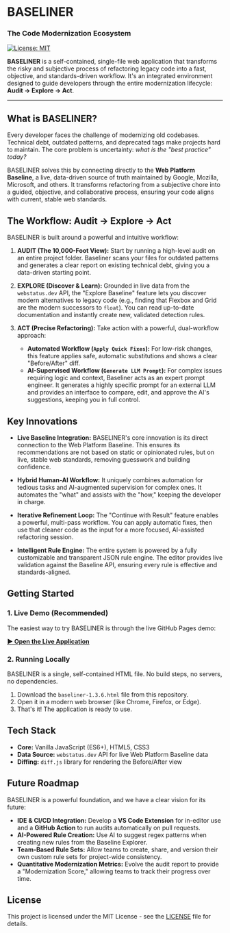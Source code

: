 # BASELINER

### The Code Modernization Ecosystem

[![License: MIT](https://img.shields.io/badge/License-MIT-yellow.svg)](https://opensource.org/licenses/MIT)

**BASELINER** is a self-contained, single-file web application that transforms the risky and subjective process of refactoring legacy code into a fast, objective, and standards-driven workflow. It's an integrated environment designed to guide developers through the entire modernization lifecycle: **Audit → Explore → Act**.

---

## What is BASELINER?

Every developer faces the challenge of modernizing old codebases. Technical debt, outdated patterns, and deprecated tags make projects hard to maintain. The core problem is uncertainty: *what is the "best practice" today?*

BASELINER solves this by connecting directly to the **Web Platform Baseline**, a live, data-driven source of truth maintained by Google, Mozilla, Microsoft, and others. It transforms refactoring from a subjective chore into a guided, objective, and collaborative process, ensuring your code aligns with current, stable web standards.

## The Workflow: Audit → Explore → Act

BASELINER is built around a powerful and intuitive workflow:

1.  **AUDIT (The 10,000-Foot View):** Start by running a high-level audit on an entire project folder. Baseliner scans your files for outdated patterns and generates a clear report on existing technical debt, giving you a data-driven starting point.

2.  **EXPLORE (Discover & Learn):** Grounded in live data from the `webstatus.dev` API, the "Explore Baseline" feature lets you discover modern alternatives to legacy code (e.g., finding that Flexbox and Grid are the modern successors to `float`). You can read up-to-date documentation and instantly create new, validated detection rules.

3.  **ACT (Precise Refactoring):** Take action with a powerful, dual-workflow approach:
    *   **Automated Workflow (`Apply Quick Fixes`):** For low-risk changes, this feature applies safe, automatic substitutions and shows a clear "Before/After" diff.
    *   **AI-Supervised Workflow (`Generate LLM Prompt`):** For complex issues requiring logic and context, Baseliner acts as an expert prompt engineer. It generates a highly specific prompt for an external LLM and provides an interface to compare, edit, and approve the AI's suggestions, keeping you in full control.

## Key Innovations

*   **Live Baseline Integration:** BASELINER's core innovation is its direct connection to the Web Platform Baseline. This ensures its recommendations are not based on static or opinionated rules, but on live, stable web standards, removing guesswork and building confidence.

*   **Hybrid Human-AI Workflow:** It uniquely combines automation for tedious tasks and AI-augmented supervision for complex ones. It automates the "what" and assists with the "how," keeping the developer in charge.

*   **Iterative Refinement Loop:** The "Continue with Result" feature enables a powerful, multi-pass workflow. You can apply automatic fixes, then use that cleaner code as the input for a more focused, AI-assisted refactoring session.

*   **Intelligent Rule Engine:** The entire system is powered by a fully customizable and transparent JSON rule engine. The editor provides live validation against the Baseline API, ensuring every rule is effective and standards-aligned.

## Getting Started

### 1. Live Demo (Recommended)

The easiest way to try BASELINER is through the live GitHub Pages demo:

**[▶️ Open the Live Application](https://metaquid.github.io/baseliner/)**

### 2. Running Locally

BASELINER is a single, self-contained HTML file. No build steps, no servers, no dependencies.

1.  Download the `baseliner-1.3.6.html` file from this repository.
2.  Open it in a modern web browser (like Chrome, Firefox, or Edge).
3.  That's it! The application is ready to use.

## Tech Stack

*   **Core:** Vanilla JavaScript (ES6+), HTML5, CSS3
*   **Data Source:** `webstatus.dev` API for live Web Platform Baseline data
*   **Diffing:** `diff.js` library for rendering the Before/After view

## Future Roadmap

BASELINER is a powerful foundation, and we have a clear vision for its future:

*   **IDE & CI/CD Integration:** Develop a **VS Code Extension** for in-editor use and a **GitHub Action** to run audits automatically on pull requests.
*   **AI-Powered Rule Creation:** Use AI to suggest regex patterns when creating new rules from the Baseline Explorer.
*   **Team-Based Rule Sets:** Allow teams to create, share, and version their own custom rule sets for project-wide consistency.
*   **Quantitative Modernization Metrics:** Evolve the audit report to provide a "Modernization Score," allowing teams to track their progress over time.

## License

This project is licensed under the MIT License - see the [LICENSE](LICENSE.md) file for details.

